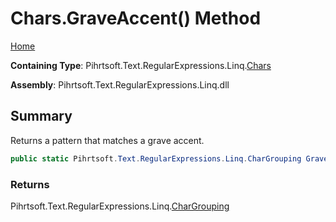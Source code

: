 # Chars\.GraveAccent\(\) Method

[Home](../../../../../../README.md)

**Containing Type**: Pihrtsoft\.Text\.RegularExpressions\.Linq\.[Chars](../README.md)

**Assembly**: Pihrtsoft\.Text\.RegularExpressions\.Linq\.dll

## Summary

Returns a pattern that matches a grave accent\.

```csharp
public static Pihrtsoft.Text.RegularExpressions.Linq.CharGrouping GraveAccent()
```

### Returns

Pihrtsoft\.Text\.RegularExpressions\.Linq\.[CharGrouping](../../CharGrouping/README.md)

